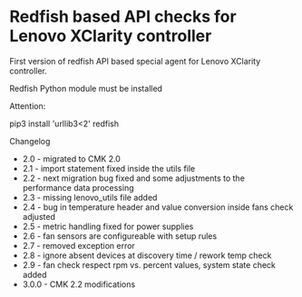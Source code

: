 # Redfish based API checks for Lenovo XClarity controller

First version of redfish API based special agent for Lenovo
XClarity controller.

Redfish Python module must be installed

Attention:

pip3 install 'urllib3<2' redfish

Changelog

- 2.0 - migrated to CMK 2.0
- 2.1 - import statement fixed inside the utils file
- 2.2 - next migration bug fixed and some adjustments to the performance data processing
- 2.3 - missing lenovo_utils file added
- 2.4 - bug in temperature header and value conversion inside fans check adjusted
- 2.5 - metric handling fixed for power supplies
- 2.6 - fan sensors are configureable with setup rules
- 2.7 - removed exception error
- 2.8 - ignore absent devices at discovery time / rework temp check
- 2.9 - fan check respect rpm vs. percent values, system state check added
- 3.0.0 - CMK 2.2 modifications
